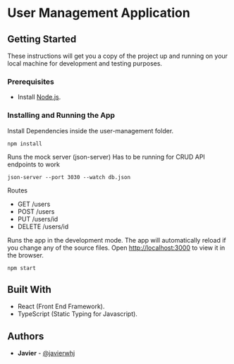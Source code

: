 # User Management Application

## Getting Started

These instructions will get you a copy of the project up and running on your local machine for development and testing purposes.

### Prerequisites

- Install [Node.js](https://nodejs.org/en/).

### Installing and Running the App

Install Dependencies inside the user-management folder.

```
npm install
```

Runs the mock server (json-server)
Has to be running for CRUD API endpoints to work

```
json-server --port 3030 --watch db.json
```

Routes
* GET /users
* POST /users
* PUT /users/id
* DELETE /users/id

Runs the app in the development mode. The app will automatically reload if you change any of the source files.
Open [http://localhost:3000](http://localhost:3000) to view it in the browser.

```
npm start
```

## Built With

- React (Front End Framework).
- TypeScript (Static Typing for Javascript).

## Authors

- **Javier** - [@javierwhj](https://github.com/javierwhj)
